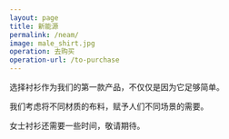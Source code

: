 ```yaml
---
layout: page
title: 新能源
permalink: /neam/
image: male_shirt.jpg
operation: 去购买 
operation-url: /to-purchase
---
```

选择衬衫作为我们的第一款产品，不仅仅是因为它足够简单。

我们考虑将不同材质的布料，赋予人们不同场景的需要。

女士衬衫还需要一些时间，敬请期待。
